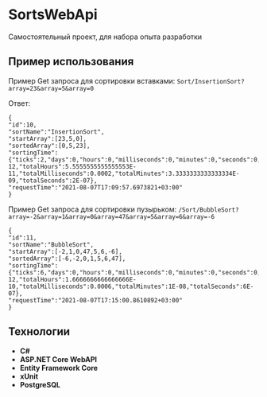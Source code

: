 # SortsWebApi
Самостоятельный проект, для набора опыта разработки
## Пример использования
Пример Get запроса для сортировки вставками: ```Sort/InsertionSort?array=23&array=5&array=0```

Ответ: 
```
{ 
"id":10,
"sortName":"InsertionSort",
"startArray":[23,5,0],
"sortedArray":[0,5,23],
"sortingTime":{"ticks":2,"days":0,"hours":0,"milliseconds":0,"minutes":0,"seconds":0,"totalDays":2.3148148148148147E-12,"totalHours":5.5555555555555553E-11,"totalMilliseconds":0.0002,"totalMinutes":3.3333333333333334E-09,"totalSeconds":2E-07},
"requestTime":"2021-08-07T17:09:57.6973821+03:00"
}
```
Пример Get запроса для сортировки пузырьком: ```/Sort/BubbleSort?array=-2&array=1&array=0&array=47&array=5&array=6&array=-6```
```
{ 
"id":11,
"sortName":"BubbleSort",
"startArray":[-2,1,0,47,5,6,-6],
"sortedArray":[-6,-2,0,1,5,6,47],
"sortingTime":{"ticks":6,"days":0,"hours":0,"milliseconds":0,"minutes":0,"seconds":0,"totalDays":6.944444444444444E-12,"totalHours":1.6666666666666666E-10,"totalMilliseconds":0.0006,"totalMinutes":1E-08,"totalSeconds":6E-07},
"requestTime":"2021-08-07T17:15:00.8610892+03:00"
}
```
## Технологии
 - **C#**
 - **ASP.NET Core WebAPI**
 - **Entity Framework Core**
 - **xUnit**
 - **PostgreSQL**
